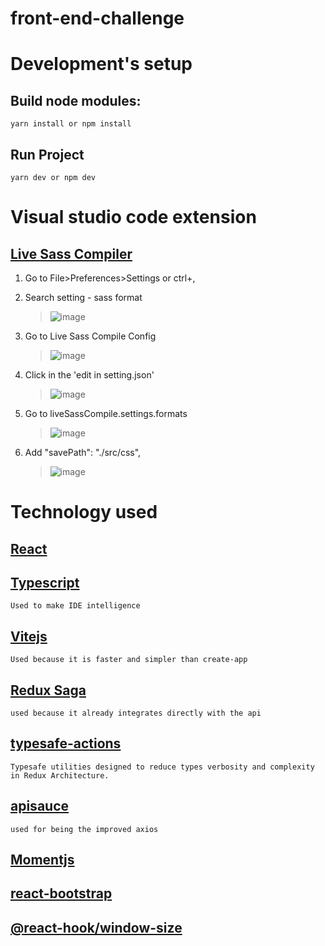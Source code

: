# front-end-challenge
    
# Development's setup

## Build node modules:
    yarn install or npm install

## Run Project 
    yarn dev or npm dev

    
# Visual studio code extension  
## [Live Sass Compiler](https://marketplace.visualstudio.com/items?itemName=ritwickdey.live-sass#review-details)

1. Go to File>Preferences>Settings or ctrl+,
2. Search setting - sass format
    >![image](https://user-images.githubusercontent.com/77131209/152639146-cfb222a8-1077-43bd-ba49-f388a3a3e24e.png)

3. Go to Live Sass Compile Config
    >![image](https://user-images.githubusercontent.com/77131209/152639334-3fa7d3d3-6c17-4bb5-af0c-b99d6e16a85d.png)

4. Click in the 'edit in setting.json'
    >![image](https://user-images.githubusercontent.com/77131209/152639400-d86f1947-a5d8-4424-b219-20b294f4640f.png)

5. Go to liveSassCompile.settings.formats
    >![image](https://user-images.githubusercontent.com/77131209/152639496-c4bb6c44-70dc-4ead-b5b1-25bc9d67c3cd.png)

4. Add "savePath": "./src/css",
    >![image](https://user-images.githubusercontent.com/77131209/152639572-f0ad9e02-9b04-45e6-8ef5-327b6218950f.png)

# Technology used
## [React](https://pt-br.reactjs.org)
## [Typescript](https://www.typescriptlang.org)
    Used to make IDE intelligence

## [Vitejs](https://vitejs.dev)
    Used because it is faster and simpler than create-app

## [Redux Saga](https://redux-saga.js.org)
    used because it already integrates directly with the api

## [typesafe-actions](https://www.npmjs.com/package/typesafe-actions)
    Typesafe utilities designed to reduce types verbosity and complexity in Redux Architecture.

## [apisauce](https://www.npmjs.com/package/apisauce)
    used for being the improved axios

## [Momentjs](https://momentjs.com)
    
## [react-bootstrap](https://react-bootstrap.netlify.app)
## [@react-hook/window-size](https://www.npmjs.com/package/@react-hook/window-size)
